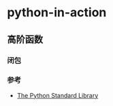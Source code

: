 # python-in-action

## 高阶函数
### 闭包

### 参考
- [The Python Standard Library](https://docs.python.org/3/library/index.html)
